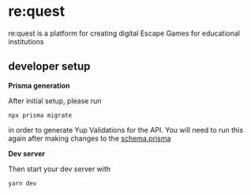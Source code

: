 # re:quest

re:quest is a platform for creating digital Escape Games for educational institutions

## developer setup

**Prisma generation**

After initial setup, please run

```
npx prisma migrate
```

in order to generate Yup Validations for the API. You will need to run this again after making changes to the [schema.prisma](./prisma/schema.prisma)

**Dev server**

Then start your dev server with

```
yarn dev
```
